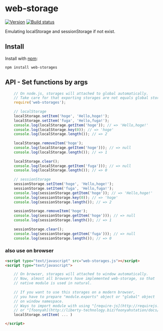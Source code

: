 # web-storage
  
[![Version](https://badge.fury.io/js/web-storages.png)](https://npmjs.org/package/web-storages)
[![Build status](https://travis-ci.org/ystskm/web-storages-js.png)](https://travis-ci.org/ystskm/web-storages-js)  
  
Emulating localStorage and sessionStorage if not exist. 

## Install

Install with [npm](http://npmjs.org/):

    npm install web-storages
    
## API - Set functions by args

```js
    // On node.js, storages will attached to global automatically.
    // Take care for that exporting storages are not equals global storages.
    require('web-storages');
    
    // localStorage
    localStorage.setItem('hoge', 'Hello,hoge!');
    localStorage.setItem('fuga', 'Hello,fuga!');
    console.log(localStorage.getItem('hoge')); // => 'Hello,hoge!'
    console.log(localStorage.key(0)); // => 'hoge'
    console.log(localStorage.length()); // => 2
    
    localStorage.removeItem('hoge');
    console.log(localStorage.getItem('hoge'))); // => null
    console.log(localStorage.length()); // => 1
    
    localStorage.clear();
    console.log(localStorage.getItem('fuga'))); // => null
    console.log(localStorage.length()); // => 0
    
    // sessionStorage
    sessionStorage.setItem('hoge', 'Hello,hoge!');
    sessionStorage.setItem('fuga', 'Hello,fuga!');
    console.log(sessionStorage.getItem('hoge')); // => 'Hello,hoge!'
    console.log(sessionStorage.key(0)); // => 'hoge'
    console.log(sessionStorage.length()); // => 2
    
    sessionStorage.removeItem('hoge');
    console.log(sessionStorage.getItem('hoge'))); // => null
    console.log(sessionStorage.length()); // => 1
    
    sessionStorage.clear();
    console.log(sessionStorage.getItem('fuga'))); // => null
    console.log(sessionStorage.length()); // => 0
```
    
### also use on browser

```html
<script type="text/javascript" src="web-storages.js"></script>
<script type="text/javascript">

    // On browser, storages will attached to window automatically.
    // Now, almost all browsers have implemented web-storage, so that
    // native module is used in natural.
    
    // If you want to use this storages on a modern browser,
    // you have to prepare "module.exports" object or "global" object
    // on window namespace. 
    // Ways to import module with using "[require-js](http://requirejs.org/)" 
    // or "[foonyah](http://liberty-technology.biz/foonyahstation/docs/)" is awesome way for importing module.
    localStorage.setItem( ... )

</script>
```

